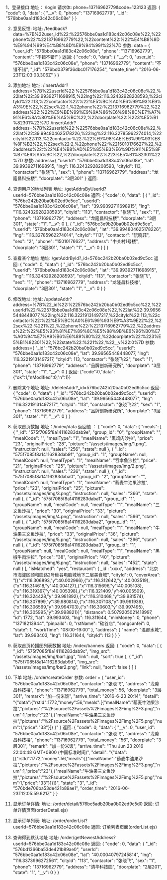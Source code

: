 
1、登录接口
	地址：
	    /login
	请求体: 
	    phone=13716962779&code=123123
    返回:
        {
            "code": 0,
            "data": {
                "__v": 0,
                "phone": "13716962779",
                "_id": "576bbe0aa1d183c42c06c08e"
            }
        }

2. 意见反馈:
    地址:
        /feedback?data=%7B%22user_id%22:%22576bbe0aa1d183c42c06c08e%22,%22phone%22:%2213716962779%22,%22content%22:%22%E4%B8%8D%E9%94%99%E4%B8%8D%E9%94%99!%22%7D
    参数: data = {
                    "user_id": "576bbe0aa1d183c42c06c08e",
                    "phone": "13716962779",
                    "content": "不错不错!"
                }
    返回:
        {
            "code": 0,
            "data": {
                "__v": 0,
                "user_id": "576bbe0aa1d183c42c06c08e",
                "phone": "13716962779",
                "content": "不错不错",
                "_id": "576bd0379f36dbc017176254",
                "create_time": "2016-06-23T12:03:03.306Z"
            }
        }
        
3. 添加地址
    地址:
        /insertAddr?address=%7B%22userId%22:%22576bbe0aa1d183c42c06c08e%22,%22lat%22:39.99392711698915,%22lng%22:116.32432928208593,%22cityId%22:113,%22contactor%22:%22%E5%BC%A0%E6%99%93%E9%A3%9E%22,%22sex%22:1,%22phone%22:%2213716962779%22,%22address%22:%22%E9%BE%99%E9%9A%86%E6%98%8C%E7%A7%91%E6%8A%80%E6%A5%BC%22,%22doorplate%22:%223%E5%B1%82301%22%7D
        /insertAddr?address=%7B%22userId%22:%22576bbe0aa1d183c42c06c08e%22,%22lat%22:39.994804625178226,%22lng%22:116.32785962274014,%22cityId%22:113,%22contactor%22:%22%E9%98%AE%E6%99%93%E8%8F%B2%22,%22sex%22:2,%22phone%22:%2215010176627%22,%22address%22:%22%E4%B8%AD%E5%85%B3%E6%9D%911%E5%8F%B7%E6%A5%BC%22,%22doorplate%22:%223%E5%B1%82301%22%7D
    参数:
        address={
                    "userId": "576bbe0aa1d183c42c06c08e",
                    "lat": 39.99392711698915,
                    "lng": 116.32432928208593,
                    "cityId": 113,
                    "contactor": "张晓飞",
                    "sex": 1,
                    "phone": "13716962779",
                    "address": "龙隆昌科技楼",
                    "doorplate": "3层301"
                }
    返回:

4. 查询用户的地址列表
    地址:
        /getAddrsByUserId?userId=576bbe0aa1d183c42c06c08e
    返回:
        {
            "code": 0,
            "data": [
                {
                    "_id": "576bc242b20ba0b02ed9c5cc",
                    "userId": "576bbe0aa1d183c42c06c08e",
                    "lat": "39.99392711698915",
                    "lng": "116.32432928208593",
                    "cityId": "113",
                    "contactor": "张晓飞",
                    "sex": "1",
                    "phone": "13716962779",
                    "address": "龙隆昌科技楼",
                    "doorplate": "3层301",
                    "state": "1",
                    "__v": 0
                },
                {
                    "_id": "576bc3e9b20ba0b02ed9c5ce",
                    "userId": "576bbe0aa1d183c42c06c08e",
                    "lat": "39.994804625178226",
                    "lng": "116.32785962274014",
                    "cityId": "113",
                    "contactor": "阮晓菲",
                    "sex": "2",
                    "phone": "15010176627",
                    "address": "中关村1号楼",
                    "doorplate": "3层301",
                    "state": "1",
                    "__v": 0
                }
            ]
        }

5. 查看某个地址
    地址:
        /getAddrById?_id=576bc242b20ba0b02ed9c5cc
    返回:
        {
            "code": 0,
            "data": {
                "_id": "576bc242b20ba0b02ed9c5cc",
                "userId": "576bbe0aa1d183c42c06c08e",
                "lat": "39.99392711698915",
                "lng": "116.32432928208593",
                "cityId": "113",
                "contactor": "张晓飞",
                "sex": "1",
                "phone": "13716962779",
                "address": "龙隆昌科技楼",
                "doorplate": "3层301",
                "state": "1",
                "__v": 0
            }
        }

6. 修改地址:
    地址:
        /updateAddr?address=%7B%22_id%22:%22576bc242b20ba0b02ed9c5cc%22,%22userId%22:%22576bbe0aa1d183c42c06c08e%22,%22lat%22:39.99565448448077,%22lng%22:116.32219131497217,%22cityId%22:113,%22contactor%22:%22%E5%BC%A0%E6%99%93%E9%A3%9E22%22,%22sex%22:%221%22,%22phone%22:%2213716962779%22,%22address%22:%22%E5%93%81%E7%89%8C%E5%88%9B%E6%96%B0%E7%A0%94%E7%A9%B6%E6%89%80%22,%22doorplate%22:%223%E5%B1%82301%22,%22state%22:%221%22,%22__v%22:0%7D
    参数:
        address={
                    "_id": "576bc242b20ba0b02ed9c5cc",
                    "userId": "576bbe0aa1d183c42c06c08e",
                    "lat": 39.99565448448077,
                    "lng": 116.32219131497217,
                    "cityId": 113,
                    "contactor": "张晓飞22",
                    "sex": "1",
                    "phone": "13716962779",
                    "address": "品牌创新研究所",
                    "doorplate": "3层301",
                    "state": "1",
                    "__v": 0
                }
    返回:
        {"code":0,"data":{"ok":1,"nModified":0,"n":1}}
7. 删除某个地址
    地址:
        /deleteAddr?_id=576bc242b20ba0b02ed9c5cc
    返回:
        {
            "code": 0,
            "data": {
                "_id": "576bc242b20ba0b02ed9c5cc",
                "userId": "576bbe0aa1d183c42c06c08e",
                "lat": "39.99565448448077",
                "lng": "116.32219131497217",
                "cityId": "113",
                "contactor": "张晓飞22",
                "sex": "1",
                "phone": "13716962779",
                "address": "品牌创新研究所",
                "doorplate": "3层301",
                "state": "1",
                "__v": 0
            }
        }
        
8. 获取首页数据
	地址：/index/data
	返回值 ：
        {
            "code": 0,
            "data": {
                "meals": [
                    {
                        "_id": "575f7085f8a14116283dab9e",
                        "group_id": "0",
                        "groupName": "",
                        "mealCode": "",
                        "mealType": "1",
                        "mealName": "熏鸡肉沙拉",
                        "price": "23",
                        "originalPrice": "28",
                        "picture": "/assets/images/img/1.png",
                        "instruction": null,
                        "sales": "256",
                        "state": null
                    },
                    {
                        "_id": "575f7085f8a14116283dab9f",
                        "group_id": "1",
                        "groupName": null,
                        "mealCode": null,
                        "mealType": "1",
                        "mealName": "吞拿鱼沙拉",
                        "price": "21",
                        "originalPrice": "25",
                        "picture": "/assets/images/img/2.png",
                        "instruction": null,
                        "sales": "236",
                        "state": null
                    },
                    {
                        "_id": "575f7085f8a14116283daba0",
                        "group_id": "2",
                        "groupName": "",
                        "mealCode": null,
                        "mealType": "1",
                        "mealName": "藜麦牛油果沙拉",
                        "price": "23",
                        "originalPrice": "25",
                        "picture": "/assets/images/img/3.png",
                        "instruction": null,
                        "sales": "366",
                        "state": null
                    },
                    {
                        "_id": "575f7085f8a14116283daba1",
                        "group_id": "1",
                        "groupName": null,
                        "mealCode": null,
                        "mealType": "1",
                        "mealName": "三文鱼沙拉",
                        "price": "30",
                        "originalPrice": "33",
                        "picture": "/assets/images/img/4.png",
                        "instruction": null,
                        "sales": "566",
                        "state": null
                    },
                    {
                        "_id": "575f7085f8a14116283daba2",
                        "group_id": "1",
                        "groupName": null,
                        "mealCode": null,
                        "mealType": "1",
                        "mealName": "牛油果三文鱼沙拉",
                        "price": "33",
                        "originalPrice": "36",
                        "picture": "/assets/images/img/5.png",
                        "instruction": null,
                        "sales": "266",
                        "state": null
                    },
                    {
                        "_id": "575f7085f8a14116283daba3",
                        "group_id": "1",
                        "groupName": null,
                        "mealCode": null,
                        "mealType": "1",
                        "mealName": "黑椒牛肉沙拉",
                        "price": "38",
                        "originalPrice": "40",
                        "picture": "/assets/images/img/6.png",
                        "instruction": null,
                        "sales": "452",
                        "state": null
                    }
                ],
                "isMatched": "yes",
                "restaurant": {
                    _id : 'xxxx',
                    "address": "北京市海淀区颐和园路2号硅谷电脑城地下二层美食城",
                    "cityId": 0,
                    "coverArea": "[{\"x\":116.306893,\"y\":40.002966},{\"x\":116.312642,\"y\":40.003519},{\"x\":116.314618,\"y\":40.004127},{\"x\":116.315696,\"y\":40.005108},{\"x\":116.319397,\"y\":40.005398},{\"x\":116.321409,\"y\":40.005509},{\"x\":116.324428,\"y\":39.981892},{\"x\":116.310468,\"y\":39.981574},{\"x\":116.307899,\"y\":39.980814},{\"x\":116.307108,\"y\":39.991939},{\"x\":116.306569,\"y\":39.994703},{\"x\":116.30603,\"y\":39.997495},{\"x\":116.305995,\"y\":39.998821}]",
                    "distance": 0.5079205021418997,
                    "id": 1772,
                    "lat": 39.993403,
                    "lng": 116.311644,
                    "minMoney": 0,
                    "phone": "13718213944",
                    "pinpaiId": 0,
                    "rstName": "硅谷店",
                    "songcanfei": 0,
                    "state": 1,
                    "workTime": "08:00-19:00"
                },
                "address": {
                    "name": "温都水城",
                    "lat": 39.993403,
                    "lng": 116.311644,
                    "cityId": 113
                }
            }
        }
9. 获取首页轮播图列表数据
    地址: /index/banners
    返回:
        {
            "code": 0,
            "data": [
                {
                    "_id": "575f7085f8a14116283dab9c",
                    "img_src": "/assets/images/img/bar1.jpg",
                    "link": null,
                    "sort": true
                },
                {
                    "_id": "575f7085f8a14116283dab9d",
                    "img_src": "/assets/images/img/bar2.png",
                    "link": null,
                    "sort": false
                }
            ]
        }
10. 下单
    地址:
        /order/createOrder
    参数:
        order = {
            "user_id": "576bbe0aa1d183c42c06c08e",
            "contactor": "张晓飞",
            "address": "龙隆昌科技楼",
            "phone": "13716962779",
            "total_money": 56,
            "doorplate": "3层301",
            "remark": "加一份米饭",
            "arrive_time": "2016-6-23 20:14",
            "detail": "{\"data\":{\"rstId\":1772,\"money\":56,\"meals\":[{\"mealName\":\"藜麦牛油果沙拉\",\"pictures\":\"%2Fsource%2Fassets%2Fimages%2Fimg%2F3.png\",\"num\":1,\"price\":\"23\"},{\"mealName\":\"牛油果三文鱼沙拉\",\"pictures\":\"%2Fsource%2Fassets%2Fimages%2Fimg%2F5.png\",\"num\":1,\"price\":\"33\"}]} }"
        }
    返回:
        {
            "code": 0,
            "data": {
                "__v": 0,
                "user_id": "576bbe0aa1d183c42c06c08e",
                "contactor": "张晓飞",
                "address": "龙隆昌科技楼",
                "phone": "13716962779",
                "total_money": "56",
                "doorplate": "3层301",
                "remark": "加一份米饭",
                "arrive_time": "Thu Jun 23 2016 22:04:48 GMT+0800 (中国标准时间)",
                "detail": "{\"data\":[{\"rstId\":1772,\"money\":56,\"meals\":[{\"mealName\":\"藜麦牛油果沙拉\",\"pictures\":\"%2Fsource%2Fassets%2Fimages%2Fimg%2F3.png\",\"num\":1,\"price\":\"23\"},{\"mealName\":\"牛油果三文鱼沙拉\",\"pictures\":\"%2Fsource%2Fassets%2Fimages%2Fimg%2F5.png\",\"num\":1,\"price\":\"33\"}]}]}",
                "state": "3",
                "_id": "576bde706ba53de421b89ae1",
                "order_time": "2016-06-23T12:05:59.621Z"
            }
        }
11. 显示订单详情:
    地址:
        /order/detail/576bc5adb20ba0b02ed9c5d0
    返回:
        订单详情页面(orderDetail.ejs)

12. 显示订单列表:
    地址:
        /order/orderList?userId=576bbe0aa1d183c42c06c08e
    返回:
        订单列表页面(orderList.ejs)

13. 查询得到默认地址
    地址:
        /order/getNewestAddress?userId=576bbe0aa1d183c42c06c08e
    返回:
        {
            "code": 0,
            "data": {
                "_id": "576bd1366ba53de421b89ae0",
                "userId": "576bbe0aa1d183c42c06c08e",
                "lat": "40.00040797245814",
                "lng": "116.3373996272561",
                "cityId": "113",
                "contactor": "张晓飞",
                "sex": "1",
                "phone": "13716962779",
                "address": "清华科技园",
                "doorplate": "2层201",
                "state": "1",
                "__v": 0
            }
        }

